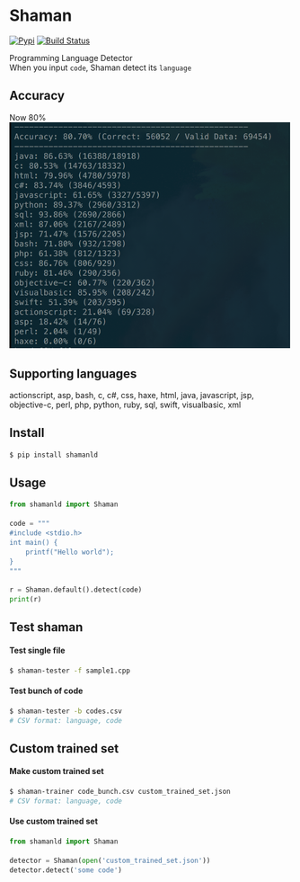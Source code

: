# Shaman
[![Pypi](https://img.shields.io/pypi/v/shamanld.svg)](https://pypi.python.org/pypi/shamanld)
[![Build Status](https://travis-ci.org/Prev/shaman.svg)](https://travis-ci.org/Prev/shaman) 

Programming Language Detector  
When you input `code`, Shaman detect its `language`


## Accuracy
Now 80%  
<img src="https://raw.githubusercontent.com/Prev/shaman/master/resources/accuracy.png" width="500" alt="Accuracy">


## Supporting languages
actionscript, asp, bash, c, c#, css, haxe, html, java, javascript, jsp, objective-c, perl, php, python, ruby, sql, swift, visualbasic, xml 


## Install
```bash
$ pip install shamanld
```

## Usage
```python
from shamanld import Shaman

code = """
#include <stdio.h>
int main() {
	printf("Hello world");
}
"""

r = Shaman.default().detect(code)
print(r)
```

## Test shaman
#### Test single file
```bash
$ shaman-tester -f sample1.cpp
```

#### Test bunch of code
```bash
$ shaman-tester -b codes.csv
# CSV format: language, code
```


## Custom trained set
#### Make custom trained set
```bash
$ shaman-trainer code_bunch.csv custom_trained_set.json
# CSV format: language, code
```

#### Use custom trained set
```python
from shamanld import Shaman

detector = Shaman(open('custom_trained_set.json'))
detector.detect('some code')

```
